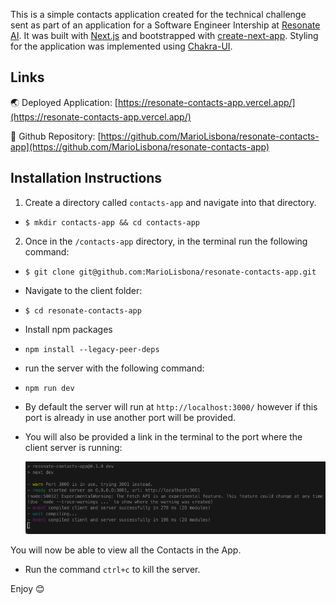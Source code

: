 This is a simple contacts application created for the technical challenge sent as part of an application for a Software Engineer Intership at [Resonate AI](https://www.resonate.com/). It was built with [Next.js](https://nextjs.org/) and bootstrapped with [create-next-app](https://github.com/vercel/next.js/tree/canary/packages/create-next-app). Styling for the application was implemented using [Chakra-UI](https://chakra-ui.com/).

## Links

🌏 Deployed Application: [https://resonate-contacts-app.vercel.app/](https://resonate-contacts-app.vercel.app/)

💾 Github Repository: [https://github.com/MarioLisbona/resonate-contacts-app](https://github.com/MarioLisbona/resonate-contacts-app)

## Installation Instructions

1. Create a directory called `contacts-app` and navigate into that directory.

- `$ mkdir contacts-app && cd contacts-app`

2. Once in the `/contacts-app` directory, in the terminal run the following command:

- `$ git clone git@github.com:MarioLisbona/resonate-contacts-app.git`

- Navigate to the client folder:

- `$ cd resonate-contacts-app`
- Install npm packages

- `npm install --legacy-peer-deps`

- run the server with the following command:

- `npm run dev`

- By default the server will run at `http://localhost:3000/` however if this port is already in use another port will be provided.

- You will also be provided a link in the terminal to the port where the client server is running:

  ![server port](docs/server-port.png)

You will now be able to view all the Contacts in the App.

- Run the command `ctrl+c` to kill the server.

Enjoy 😊
